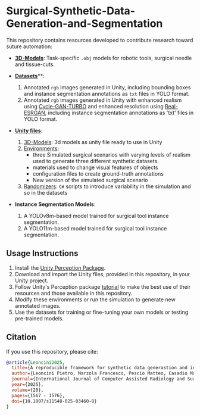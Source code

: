 # Surgical-Synthetic-Data-Generation-and-Segmentation

This repository contains resources developed to contribute research toward suture automation:

- [**3D-Models**](https://github.com/PietroLeoncini/Surgical-Synthetic-Data-Generation-and-Segmentation/tree/main/3D-Models): Task-specific `.obj` models for robotic tools, surgical needle and tissue-cuts.
- [**Datasets**](https://github.com/PietroLeoncini/Surgical-Synthetic-Data-Generation-and-Segmentation/tree/main/Datasets)**: 
    1. Annotated `rgb` images generated in Unity, including bounding boxes and instance segmentation annotations as `txt` files in YOLO format. 
    2. Annotated `rgb` images generated in Unity with enhanced realism using [Cycle-GAN-TURBO](https://github.com/GaParmar/img2img-turbo) and enhanced resolution using [Real-ESRGAN](https://github.com/xinntao/Real-ESRGAN), including instance segmentation annotations as 'txt' files in YOLO format.

- [**Unity files**](https://github.com/PietroLeoncini/Surgical-Synthetic-Data-Generation-and-Segmentation/tree/main/Unity):
    1. [3D-Models](https://github.com/PietroLeoncini/Surgical-Synthetic-Data-Generation-and-Segmentation/tree/main/Unity/3D-Models): 3d models as unity file ready to use in Unity
    2. [Environments](https://github.com/PietroLeoncini/Surgical-Synthetic-Data-Generation-and-Segmentation/tree/main/Unity/Environments): 
        - three Simulated surgical scenarios with varying levels of realism used to generate three different synthetic datasets.
        - materials used to change visual features of objects
        - configuration files to create ground-truth annotations
        - New version of the simulated surgical scenario
    3. [Randomizers](https://github.com/PietroLeoncini/Surgical-Synthetic-Data-Generation-and-Segmentation/tree/main/Unity/Randomizers): `C#` scripts to introduce variability in the simulation and so in the datasets
- **Instance Segmentation Models**: 
    1. A YOLOv8m-based model trained for surgical tool instance segmentation.
    2. A YOLO11m-based model trained for surgical tool instance segmentation.

## Usage Instructions

1. Install the [Unity Perception Package](https://docs.unity3d.com/Packages/com.unity.perception@1.0/manual/index.html).
2. Download and import the Unity files, provided in this repository, in your Unity project.
3. Follow Unity's Perception package [tutorial](https://github.com/Unity-Technologies/com.unity.perception) to make the best use of their resources and those available in this repository.
4. Modify these environments or run the simulation to generate new annotated images.
5. Use the datasets for training or fine-tuning your own models or testing pre-trained models.

## Citation

If you use this repository, please cite:

```bibtex
@article{Leoncini2025,
  title={A reproducible framework for synthetic data generastion and instance segmentation in robotic suturing},
  author={Leoncini Pietro, Marzola Francesco, Pescio Matteo, Casadio Maura, Arezzo Alberto, Dagnino Giulio},
  journal={International Journal of Computer Assisted Radiology and Surgery},
  year={2025},
  volume={20},
  pages={1567 - 1576},
  doi={10.1007/s11548-025-03460-8}
}
```
